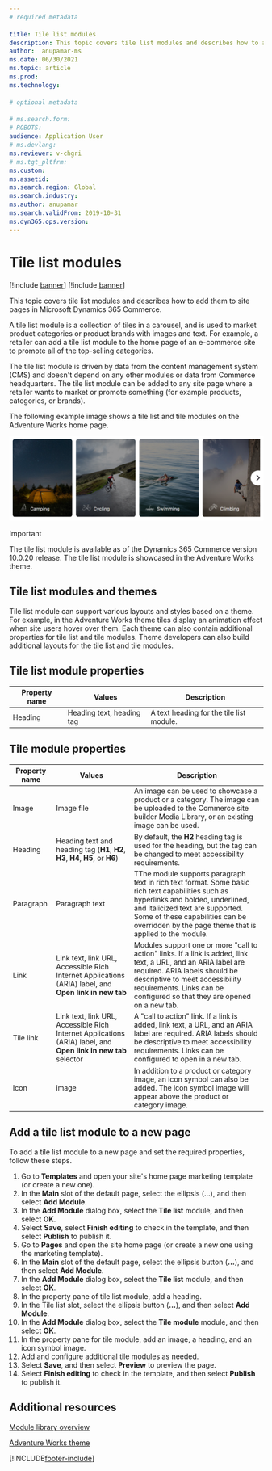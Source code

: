 ```yaml
---
# required metadata

title: Tile list modules 
description: This topic covers tile list modules and describes how to add them to site pages in Microsoft Dynamics 365 Commerce.
author:  anupamar-ms
ms.date: 06/30/2021
ms.topic: article
ms.prod: 
ms.technology: 

# optional metadata

# ms.search.form: 
# ROBOTS: 
audience: Application User
# ms.devlang: 
ms.reviewer: v-chgri
# ms.tgt_pltfrm: 
ms.custom: 
ms.assetid: 
ms.search.region: Global
ms.search.industry: 
ms.author: anupamar
ms.search.validFrom: 2019-10-31
ms.dyn365.ops.version: 
---
```


# Tile list modules 

[!include [banner](includes/banner.md)]
[!include [banner](includes/preview-banner.md)]

This topic covers tile list modules and describes how to add them to site pages in Microsoft Dynamics 365 Commerce.

A tile list module is a collection of tiles in a carousel, and is used to market product categories or product brands with images and text. For example, a retailer can add a tile list module to the home page of an e-commerce site to promote all of the top-selling categories. 

The tile list module is driven by data from the content management system (CMS) and doesn't depend on any other modules or data from Commerce headquarters. The tile list module can be added to any site page where a retailer wants to market or promote something (for example products, categories, or brands).

The following example image shows a tile list and tile modules on the Adventure Works home page.

![Example of tile list and tile modules on the Adventure Works home page](./media/Tile_list.PNG)

> [!IMPORTANT]
> The tile list module is available as of the Dynamics 365 Commerce version 10.0.20 release.
> The tile list module is showcased in the Adventure Works theme.

## Tile list modules and themes

Tile list module can support various layouts and styles based on a theme. For example, in the Adventure Works theme tiles display an animation effect when site users hover over them. Each theme can also contain additional properties for tile list and tile modules. Theme developers can also build additional layouts for the tile list and tile modules.

## Tile list module properties

| Property name  | Values | Description |
|----------------|--------|-------------|
|Heading| Heading text, heading tag| A text heading for the tile list module.|

## Tile module properties

| Property name  | Values | Description |
|----------------|--------|-------------|
| Image          | Image file | An image can be used to showcase a product or a category. The image can be uploaded to the Commerce site builder Media Library, or an existing image can be used. |
| Heading        | Heading text and heading tag (**H1**, **H2**, **H3**, **H4**, **H5**, or **H6**) | By default, the **H2** heading tag is used for the heading, but the tag can be changed to meet accessibility requirements. |
| Paragraph      | Paragraph text | TThe module supports paragraph text in rich text format. Some basic rich text capabilities such as hyperlinks and bolded, underlined, and italicized text are supported. Some of these capabilities can be overridden by the page theme that is applied to the module. |
| Link           | Link text, link URL, Accessible Rich Internet Applications (ARIA) label, and **Open link in new tab** | Modules support one or more "call to action" links. If a link is added, link text, a URL, and an ARIA label are required. ARIA labels should be descriptive to meet accessibility requirements. Links can be configured so that they are opened on a new tab. |
|Tile link | Link text, link URL, Accessible Rich Internet Applications (ARIA) label, and **Open link in new tab** selector| A "call to action" link. If a link is added, link text, a URL, and an ARIA label are required. ARIA labels should be descriptive to meet accessibility requirements. Links can be configured to open in a new tab.|
|Icon| image | In addition to a product or category image, an icon symbol can also be added. The icon symbol image will appear above the product or category image. |

## Add a tile list module to a new page

To add a tile list module to a new page and set the required properties, follow these steps.

1. Go to **Templates** and open your site's home page marketing template (or create a new one).
1. In the **Main** slot of the default page, select the ellipsis (...), and then select **Add Module**.
1. In the **Add Module** dialog box, select the **Tile list** module, and then select **OK**.
1. Select **Save**, select **Finish editing** to check in the template, and then select **Publish** to publish it.
1. Go to **Pages** and open the site home page (or create a new one using the marketing template).
1. In the **Main** slot of the default page, select the ellipsis button (**...**), and then select **Add Module**.
1. In the **Add Module** dialog box, select the **Tile list** module, and then select **OK**.
1. In the property pane of tile list module, add a heading.
1. In the Tile list slot, select the ellipsis button (**...**), and then select **Add Module**.
1. In the **Add Module** dialog box, select the **Tile module** module, and then select **OK**.
1. In the property pane for tile module, add an image, a heading, and an icon symbol image.
1. Add and configure additional tile modules as needed.
1. Select **Save**, and then select **Preview** to preview the page.
1. Select **Finish editing** to check in the template, and then select **Publish** to publish it. 

## Additional resources

[Module library overview](starter-kit-overview.md)

[Adventure Works theme](adventure-works-theme.md)

[!INCLUDE[footer-include](../includes/footer-banner.md)]
